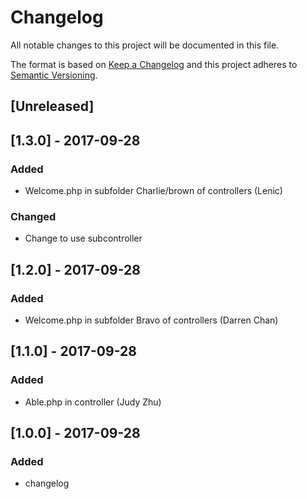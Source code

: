 # Changelog
All notable changes to this project will be documented in this file.

The format is based on [Keep a Changelog](http://keepachangelog.com/en/1.0.0/)
and this project adheres to [Semantic Versioning](http://semver.org/spec/v2.0.0.html).

## [Unreleased]

## [1.3.0] - 2017-09-28
### Added
- Welcome.php in subfolder Charlie/brown of controllers (Lenic)

### Changed
- Change to use subcontroller

## [1.2.0] - 2017-09-28
### Added
- Welcome.php in subfolder Bravo of controllers (Darren Chan)

## [1.1.0] - 2017-09-28
### Added 
- Able.php in controller (Judy Zhu)

## [1.0.0] - 2017-09-28
### Added
- changelog

